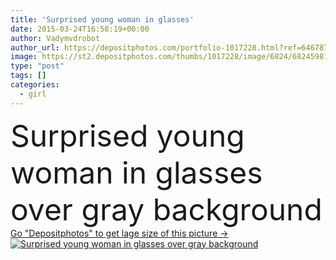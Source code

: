 ```yaml
---
title: 'Surprised young woman in glasses'
date: 2015-03-24T16:58:19+00:00
author: Vadymvdrobot
author_url: https://depositphotos.com/portfolio-1017228.html?ref=64678756
image: https://st2.depositphotos.com/thumbs/1017228/image/6824/68245981/api_thumb_450.jpg?forcejpeg=true
type: "post"
tags: []
categories: 
  - girl
---
```

<div aling="center">
            <font size="60"> Surprised young woman in glasses over gray background</font>   
</div>
<div>
    <a href='https://st2.depositphotos.com/thumbs/1017228/image/6824/68245981/api_thumb_450.jpg?forcejpeg=true?ref=64678756' target=_blank > Go "Depositphotos" to get lage size of this picture ->
        <img href='https://st2.depositphotos.com/thumbs/1017228/image/6824/68245981/api_thumb_450.jpg?forcejpeg=true?ref=64678756' src='https://st2.depositphotos.com/1017228/6824/i/950/depositphotos_68245981-stock-photo-surprised-young-woman-in-glasses.jpg?forcejpeg=true' alt='Surprised young woman in glasses over gray background' >
    </a>
</div>

